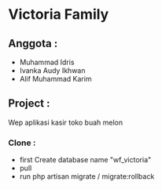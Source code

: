 # Victoria Family
## Anggota : 
- Muhammad Idris
- Ivanka Audy Ikhwan
- Alif Muhammad Karim

## Project :
Wep aplikasi kasir toko buah melon

### Clone :
- first Create database name "wf_victoria"
- pull
- run php artisan migrate / migrate:rollback
